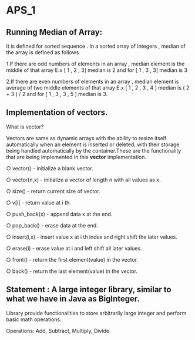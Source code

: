 APS_1
===
Running Median of Array:
---
It is defined for sorted sequence . In a sorted array of integers , median of the array is defined
as follows

1.If there are odd numbers of elements in an array , median element is the middle of that
array E.x [ 1 , 2 , 3] median is 2 and for [ 1 , 3 , 3] median is 3

2.If there are even numbers of elements in an array , median element is average of two middle elements of that array E.x [ 1 , 2 , 3 , 4 ] median is ( 2 + 3 ) / 2 and for [ 1 , 3 , 3 , 5 ] median is 3.


Implementation of vectors.
---
What is vector?

Vectors are same as dynamic arrays with the ability to resize itself automatically when
an element is inserted or deleted, with their storage being handled automatically by the
container.These are the functionality that are being implemented in this **vector** implementation.

○ vector() - initialize a blank vector.

○ vector(n,x) - initialize a vector of length n with all values as x.

○ size() - return current size of vector.

○ v[i] - return value at i th.

○ push_back(x) - append data x at the end.

○ pop_back() - erase data at the end.

○ insert(i,x) - insert value x at i th index and right shift the later values.

○ erase(i) - erase value at i and left shift all later values.

○ front() - return the first element(value) in the vector.

○ back() - return the last element(value) in the vector.

## Statement : A large integer library, similar to what we have in Java as BigInteger.

Library provide functionalities to store arbitrarily large integer and perform basic math operations.

Operations: Add, Subtract, Multiply, Divide.

